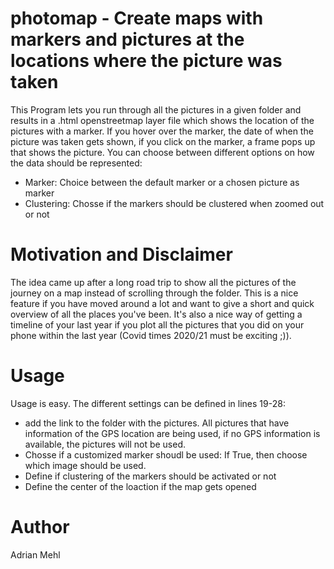 # photomap - Create maps with markers and pictures at the locations where the picture was taken

This Program lets you run through all the pictures in a given folder and results in a .html openstreetmap layer file which shows the location of the pictures with a marker. If you hover over the marker, the date of when the picture was taken gets shown, if you click on the marker, a frame pops up that shows the picture. 
You can choose between different options on how the data should be represented:

* Marker: Choice between the default marker or a chosen picture as marker
* Clustering: Chosse if the markers should be clustered when zoomed out or not


# Motivation and Disclaimer

The idea came up after a long road trip to show all the pictures of the journey on a map instead of scrolling through the folder. This is a nice feature if you have moved around a lot and want to give a short and quick overview of all the places you've been. It's also a nice way of getting a timeline of your last year if you plot all the pictures that you did on your phone within the last year (Covid times 2020/21 must be exciting ;)).

# Usage

Usage is easy. The different settings can be defined in lines 19-28:

* add the link to the folder with the pictures. All pictures that have information of the GPS location are being used, if no GPS information is available, the pictures will not be used. 
* Chosse if a customized marker shoudl be used: If True, then choose which image should be used.
* Define if clustering of the markers should be activated or not
* Define the center of the  loaction if the map gets opened

# Author

Adrian Mehl
